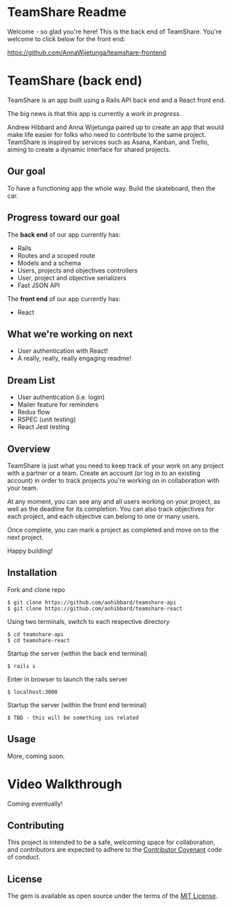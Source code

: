 # TeamShare Readme

Welcome - so glad you're here! This is the back end of TeamShare. You're welcome to click below for the front end: 

https://github.com/AnnaWijetunga/teamshare-frontend

# TeamShare (back end)

TeamShare is an app built using a Rails API back end and a React front end.

The big news is that this app is currently a *work in progress*. 

Andrew Hibbard and Anna Wijetunga paired up to create an app that would make life easier for folks who need to contribute to the same project. TeamShare is inspired by services such as Asana, Kanban, and Trello, aiming to create a dynamic interface for shared projects.

## Our goal

To have a functioning app the whole way. Build the skateboard, then the car.

## Progress toward our goal

The **back end** of our app currently has:
- Rails
- Routes and a scoped route
- Models and a schema
- Users, projects and objectives controllers
- User, project and objective serializers
- Fast JSON API

The **front end** of our app currently has:
- React

## What we're working on next

- User authentication with React!
- A really, really, really engaging readme!

## Dream List

- User authentication (i.e. login)
- Mailer feature for reminders
- Redux flow
- RSPEC (unit testing)
- React Jest testing

## Overview

TeamShare is just what you need to keep track of your work on any project with a partner or a team. Create an account (or log in to an existing account) in order to track projects you're working on in collaboration with your team.

At any moment, you can see any and all users working on your project, as well as the deadline for its completion. You can also track objectives for each project, and each objective can belong to one or many users.

Once complete, you can mark a project as completed and move on to the next project.

Happy building!

## Installation

Fork and clone repo

    $ git clone https://github.com/aohibbard/teamshare-api
    $ git clone https://github.com/aohibbard/teamshare-react

Using two terminals, switch to each respective directory

    $ cd teamshare-api
    $ cd teamshare-react

Startup the server (within the back end terminal)

    $ rails s

Enter in browser to launch the rails server

    $ localhost:3000

Startup the server (within the front end terminal)

    $ TBD - this will be something ios related

## Usage

More, coming soon.

# Video Walkthrough

Coming eventually!

## Contributing

This project is intended to be a safe, welcoming space for collaboration, and contributors are expected to adhere to the [Contributor Covenant](http://contributor-covenant.org) code of conduct.

## License

The gem is available as open source under the terms of the [MIT License](https://opensource.org/licenses/MIT).